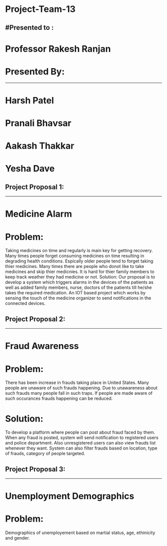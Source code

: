 # Project-Team-13

#Presented to :
--------------
# Professor Rakesh Ranjan

# Presented By:
--------------
  # Harsh Patel
  # Pranali Bhavsar 
  # Aakash Thakkar
  # Yesha Dave


## Project Proposal 1:
--------------------------------

# Medicine Alarm

# Problem:
Taking medicines on time and regularly is main key for getting recovery. Many times people forget consuming medicines on time resulting in degrading health conditions. Espically older people tend to forget taking thier medicines. Many times there are people who donot like to take medicines and skip thier medicnies. It is hard for thier family members to keep track weather they had medicine or not. 
Solution:
Our proposal is to develop a system which triggers alarms in the devices of the patients as well as added
family members, nurse, doctors of the patients till he/she takes the required medication. An IOT based project which works by
sensing the touch of the medicine organizer to send notifications in the connected devices.

## Project Proposal 2:
--------------------------------

# Fraud Awareness

# Problem: 
There has been increase in frauds taking place in United States. Many people are unaware of such frauds happening. Due to unawareness about such frauds many people fall in such traps. If people are made aware of such occurances frauds happening can be reduced. 

# Solution: 
To develop a platform where people can post about fraud faced by them. When any fraud is posted, system will send notification to registered users and police department. Also unresgistered users can also view frauds list whenever they want. System can also filter frauds based on location, type of frauds, category of people targeted. 

## Project Proposal 3:
--------------------------------

# Unemployment Demographics

# Problem:
Demographics of unemployement based on martial status, age, ethinicity and gender. 
